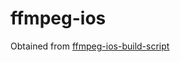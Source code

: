 # ffmpeg-ios

Obtained from [ffmpeg-ios-build-script](https://github.com/kewlbear/FFmpeg-iOS-build-script)
